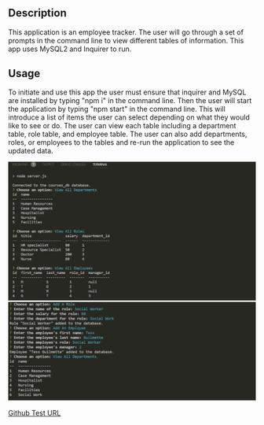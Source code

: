 # <Employee-Tracker>

## Description

This application is an employee tracker. The user will go through a set of prompts in the command line to view different tables of information. This app uses MySQL2 and Inquirer to run. 


## Usage

To initiate and use this app the user must ensure that inquirer and MySQL are installed by typing "npm i" in the command line. Then the user will start the application by typing "npm start" in the command line. This will introduce a list of items the user can select depending on what they would like to see or do. The user can view each table including a department table, role table, and employee table. The user can also add departments, roles, or employees to the tables and re-run the application to see the updated data. 

![Alt text](./images/screenshot1.png)
![Alt text](./images/screenshot2.png)

[Github Test URL](https://github.com/tguils/Employee-Tracker)

